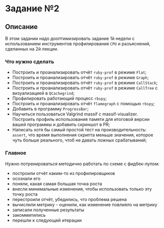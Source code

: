 # Задание №2

## Описание
В этом задании надо дооптимизировать задание 1й недели с использованием инструментов профилирования `CPU` и разъяснений, сделанных на 2й лекции.

### Что нужно сделать
- Построить и проанализировать отчёт `ruby-prof` в режиме `Flat`;
- Построить и проанализировать отчёт `ruby-prof` в режиме `Graph`;
- Построить и проанализировать отчёт `ruby-prof` в режиме `CallStack`;
- Построить и проанализировать отчёт `ruby-prof` в режиме `CallTree` c визуализацией в `QCachegrind`;
- Профилировать работающий процесс `rbspy`;
- Построить и проанализировать отчёт `flamegraph` с помощью `rbspy`;
- Добавить в программу `ProgressBar`;
- Научиться пользоваться Valgrind massif с massif-visualizer. Построить профиль использования памяти для итоговой версии вашей программы и добавить скриншот в PR;
- Написать хотя бы самый простой тест на производительность: `assert`, что время выполнения скрипта меньше значения, которое чуть больше реального, чтоб  не давать ложных срабатываний;

### Главное
Нужно потренироваться методично работать по схеме с фидбек-лупом:
- построили отчёт каким-то из профилировщиков
- осознали его
- поняли, какая самая большая точка роста
- внесли минимальные изменения, чтобы использовать только эту точку роста
- перестроили отчёт, убедились, что проблема решена
- вычислили метрику - оценили, как изменение повлияло на метрику
- записали полученные результаты
- закоммитились
- перешли к следующей итерации
